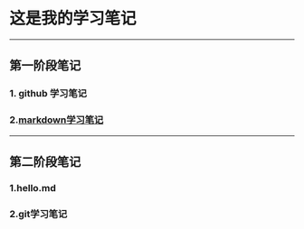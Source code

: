 # 这是我的学习笔记
***
## 第一阶段笔记
### 1. github 学习笔记
### 2.[markdown学习笔记](#学习笔记)
***
## 第二阶段笔记
### 1.hello.md
### 2.git学习笔记
